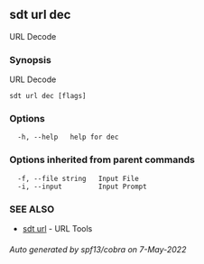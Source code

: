 ## sdt url dec

URL Decode

### Synopsis

URL Decode

```
sdt url dec [flags]
```

### Options

```
  -h, --help   help for dec
```

### Options inherited from parent commands

```
  -f, --file string   Input File
  -i, --input         Input Prompt
```

### SEE ALSO

* [sdt url](sdt_url.md)	 - URL Tools

###### Auto generated by spf13/cobra on 7-May-2022
